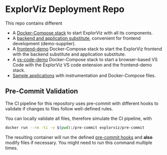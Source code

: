 # ExplorViz Deployment Repo

This repo contains different

- A [Docker-Compose stack](https://github.com/ExplorViz/deployment/tree/master/docker) to start ExplorViz with all its components.
- A [backend and application substitute](https://github.com/ExplorViz/deployment/tree/master/demo-supplier), convenient for frontend development (demo-supplier).
- A [frontend-demo](https://github.com/ExplorViz/deployment/tree/master/frontend-demo) Docker-Compose stack to start the ExplorViz frontend with the backend substitute and application substitute.
- A [vs-code-demo](https://github.com/ExplorViz/deployment/tree/master/vs-code-demo) Docker-Compose stack to start a browser-based VS Code with the ExplorViz VS code extension and the frontend-demo stack.
- [Sample applications](https://github.com/ExplorViz/deployment/tree/master/example-applications) with instrumentation and Docker-Compose files.

## Pre-Commit Validation

The CI pipeline for this repository uses pre-commit with different hooks to validate if changes to files follow well-defined rules.

You can locally validate all files, therefore simulate the CI pipeline, with

```sh
docker run --rm -ti -v $(pwd):/pre-commit explorviz/pre-commit
```

The resulting container will run the defined [pre-commit hooks](https://github.com/ExplorViz/deployment/tree/master/.pre-commit-config.yaml) and **also** modify files if necessary. You might need to run this command multiple times.
